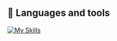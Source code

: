 
## 👀 Languages and tools
[![My Skills](https://skillicons.dev/icons?i=python,kubernetes,docker,git,ansible,openstack,aws,azure,jenkins,django,nextjs,spring,nodejs,react,angular,cs,cpp)](https://skillicons.dev)




